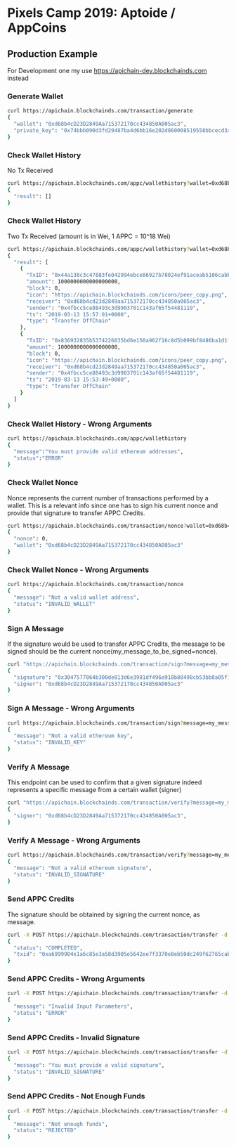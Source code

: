 # Pixels Camp 2019: Aptoide / AppCoins 

## Production Example 
For Development one my use https://apichain-dev.blockchainds.com instead

### Generate Wallet
```sh
curl https://apichain.blockchainds.com/transaction/generate
{
  "wallet": "0xd68b4cD23D2849Aa715372170cc434850A005ac3",
  "private_key": "0x74bbb090d3fd29487ba4d6bb16e202d860008519558bbcecd3a6c76df6387964"
}
```

### Check Wallet History
No Tx Received
```sh
curl https://apichain.blockchainds.com/appc/wallethistory?wallet=0xd68b4cD23D2849Aa715372170cc434850A005ac3
{
  "result": []
}
```

### Check Wallet History
Two Tx Received (amount is in Wei, 1 APPC = 10^18 Wei)
```sh
curl https://apichain.blockchainds.com/appc/wallethistory?wallet=0xd68b4cD23D2849Aa715372170cc434850A005ac3
{
  "result": [
    {
      "TxID": "0x44a138c3c47883fe042994ebce86927b78024ef91aceab5106cabb6809edb02a",
      "amount": 1000000000000000000,
      "block": 0,
      "icon": "https://apichain.blockchainds.com/icons/peer_copy.png",
      "receiver": "0xd68b4cd23d2849aa715372170cc434850a005ac3",
      "sender": "0x4fbcc5ce88493c3d9903701c143af65f54481119",
      "ts": "2019-03-13 15:57:01+0000",
      "type": "Transfer OffChain"
    },
    {
      "TxID": "0x836932835b5374226035bd6e150a962f16c8d5b099bf8486ba1d1f2f29ea4b19",
      "amount": 1000000000000000000,
      "block": 0,
      "icon": "https://apichain.blockchainds.com/icons/peer_copy.png",
      "receiver": "0xd68b4cd23d2849aa715372170cc434850a005ac3",
      "sender": "0x4fbcc5ce88493c3d9903701c143af65f54481119",
      "ts": "2019-03-13 15:53:49+0000",
      "type": "Transfer OffChain"
    }
  ]
}
```

### Check Wallet History - Wrong Arguments
```sh
curl https://apichain.blockchainds.com/appc/wallethistory
{
  "message":"You must provide valid ethereum addresses",
  "status":"ERROR"
}
```

### Check Wallet Nonce
Nonce represents the current number of transactions performed by a wallet. 
This is a relevant info since one has to sign his current nonce and provide that signature to transfer APPC Credits.
```sh
curl https://apichain.blockchainds.com/transaction/nonce?wallet=0xd68b4cD23D2849Aa715372170cc434850A005ac3
{
  "nonce": 0,
  "wallet": "0xd68b4cD23D2849Aa715372170cc434850A005ac3"
}
```

### Check Wallet Nonce - Wrong Arguments
```sh
curl https://apichain.blockchainds.com/transaction/nonce
{
  "message": "Not a valid wallet address",
  "status": "INVALID_WALLET"
}
```

### Sign A Message 
If the signature would be used to transfer APPC Credits, the message to be signed should be the current nonce(my_message_to_be_signed=nonce).
```sh
curl "https://apichain.blockchainds.com/transaction/sign?message=my_message_to_be_signed&private_key=0x74bbb090d3fd29487ba4d6bb16e202d860008519558bbcecd3a6c76df6387964"
{
  "signature": "0x3047577864b300de813d6e3981df496a918b88498cb53bb8a05f12d5fe0e88693b23ab9ee843e5c72d995e358d51cda2f0868d900b1bf5671e71eb760b300e271c",
  "signer": "0xd68b4cD23D2849Aa715372170cc434850A005ac3"
}
```

### Sign A Message - Wrong Arguments
```sh
curl https://apichain.blockchainds.com/transaction/sign?message=my_message_to_be_signed
{
  "message": "Not a valid ethereum key",
  "status": "INVALID_KEY"
}
```

### Verify A Message
This endpoint can be used to confirm that a given signature indeed represents a specific message from a certain wallet (signer)
```sh
curl "https://apichain.blockchainds.com/transaction/verify?message=my_message_to_be_signed&signature=0x8b9c1b0bc5dc4fdc94769b580a64d1e96850355344b5d1cbb8a2bd843740be44352460d0e78421a73f0aa7d2162bd36eb61c40870c711e6a63a071499c40ae9a1b"
{
  "signer": "0xd68b4cD23D2849Aa715372170cc434850A005ac3",
}
```

### Verify A Message - Wrong Arguments
```sh
curl https://apichain.blockchainds.com/transaction/verify?message=my_message_to_be_signed
{
  "message": "Not a valid ethereum signature",
  "status": "INVALID_SIGNATURE"
}
```

### Send APPC Credits
The signature should be obtained by signing the current nonce, as message.
```sh
curl -X POST https://apichain.blockchainds.com/transaction/transfer -d "sender=0xd68b4cD23D2849Aa715372170cc434850A005ac3&receiver=0x4fbcc5ce88493c3d9903701c143af65f54481119&amount=2&signature=0x8b9c1b0bc5dc4fdc94769b580a64d1e96850355344b5d1cbb8a2bd843740be44352460d0e78421a73f0aa7d2162bd36eb61c40870c711e6a63a071499c40ae9a1b"
{
  "status": "COMPLETED",
  "txid": "0xa6999904e1a6c85e3a58d3905e5642ee7f3370e8eb50dc249f62765cabf224e3"
}
```

### Send APPC Credits - Wrong Arguments
```sh
curl -X POST https://apichain.blockchainds.com/transaction/transfer -d "amount=-2"
{
  "message": "Invalid Input Parameters",
  "status": "ERROR"
}
```

### Send APPC Credits - Invalid Signature
```sh
curl -X POST https://apichain.blockchainds.com/transaction/transfer -d "sender=0xd68b4cD23D2849Aa715372170cc434850A005ac3&receiver=0x4fbcc5ce88493c3d9903701c143af65f54481119&amount=2&signature=0x8b9c1b0bc5dc4fdc94769b580a64d1e96850355344b5d1cbb8a2bd843740be44352460d0e78421a73f0aa7d2162bd36eb61c40870c711e6a63a071499caaaaaaaa"
{
  "message": "You must provide a valid signature",
  "status": "INVALID_SIGNATURE"
}
```

### Send APPC Credits - Not Enough Funds
```sh
curl -X POST https://apichain.blockchainds.com/transaction/transfer -d "sender=0xd68b4cD23D2849Aa715372170cc434850A005ac3&receiver=0x4fbcc5ce88493c3d9903701c143af65f54481119&amount=200&signature=0x8b9c1b0bc5dc4fdc94769b580a64d1e96850355344b5d1cbb8a2bd843740be44352460d0e78421a73f0aa7d2162bd36eb61c40870c711e6a63a071499c40ae9a1b"
{
  "message": "Not enough funds",
  "status": "REJECTED"
}
```
